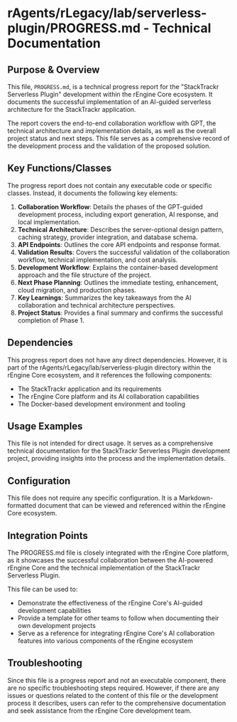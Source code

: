 # rAgents/rLegacy/lab/serverless-plugin/PROGRESS.md - Technical Documentation

## Purpose & Overview

This file, `PROGRESS.md`, is a technical progress report for the "StackTrackr Serverless Plugin" development within the rEngine Core ecosystem. It documents the successful implementation of an AI-guided serverless architecture for the StackTrackr application.

The report covers the end-to-end collaboration workflow with GPT, the technical architecture and implementation details, as well as the overall project status and next steps. This file serves as a comprehensive record of the development process and the validation of the proposed solution.

## Key Functions/Classes

The progress report does not contain any executable code or specific classes. Instead, it documents the following key elements:

1. **Collaboration Workflow**: Details the phases of the GPT-guided development process, including export generation, AI response, and local implementation.
2. **Technical Architecture**: Describes the server-optional design pattern, caching strategy, provider integration, and database schema.
3. **API Endpoints**: Outlines the core API endpoints and response format.
4. **Validation Results**: Covers the successful validation of the collaboration workflow, technical implementation, and cost analysis.
5. **Development Workflow**: Explains the container-based development approach and the file structure of the project.
6. **Next Phase Planning**: Outlines the immediate testing, enhancement, cloud migration, and production phases.
7. **Key Learnings**: Summarizes the key takeaways from the AI collaboration and technical architecture perspectives.
8. **Project Status**: Provides a final summary and confirms the successful completion of Phase 1.

## Dependencies

This progress report does not have any direct dependencies. However, it is part of the rAgents/rLegacy/lab/serverless-plugin directory within the rEngine Core ecosystem, and it references the following components:

- The StackTrackr application and its requirements
- The rEngine Core platform and its AI collaboration capabilities
- The Docker-based development environment and tooling

## Usage Examples

This file is not intended for direct usage. It serves as a comprehensive technical documentation for the StackTrackr Serverless Plugin development project, providing insights into the process and the implementation details.

## Configuration

This file does not require any specific configuration. It is a Markdown-formatted document that can be viewed and referenced within the rEngine Core ecosystem.

## Integration Points

The PROGRESS.md file is closely integrated with the rEngine Core platform, as it showcases the successful collaboration between the AI-powered rEngine Core and the technical implementation of the StackTrackr Serverless Plugin.

This file can be used to:

- Demonstrate the effectiveness of the rEngine Core's AI-guided development capabilities
- Provide a template for other teams to follow when documenting their own development projects
- Serve as a reference for integrating rEngine Core's AI collaboration features into various components of the rEngine ecosystem

## Troubleshooting

Since this file is a progress report and not an executable component, there are no specific troubleshooting steps required. However, if there are any issues or questions related to the content of this file or the development process it describes, users can refer to the comprehensive documentation and seek assistance from the rEngine Core development team.
